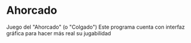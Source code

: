 # Ahorcado
Juego del "Ahorcado" (o "Colgado")
Este programa cuenta con interfaz gráfica para hacer más real su jugabilidad
